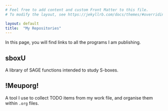 ```yaml
---
# Feel free to add content and custom Front Matter to this file.
# To modify the layout, see https://jekyllrb.com/docs/themes/#overriding-theme-defaults

layout: default
title:  "My Repositories"
---
```


In this page, you will find links to all the programs I am publishing.

## sboxU

A library of SAGE functions intended to study S-boxes.

## !Meuporg!

A tool I use to collect TODO items from my work file, and organise them within `.org` files.
